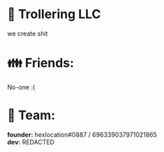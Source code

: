# 🔨 Trollering LLC
we create shit   
# 👪 Friends:  
No-one :(

# 💪 Team:  
**founder:** hexlocation#0887 / 696339037971021865  
**dev:** REDACTED  

